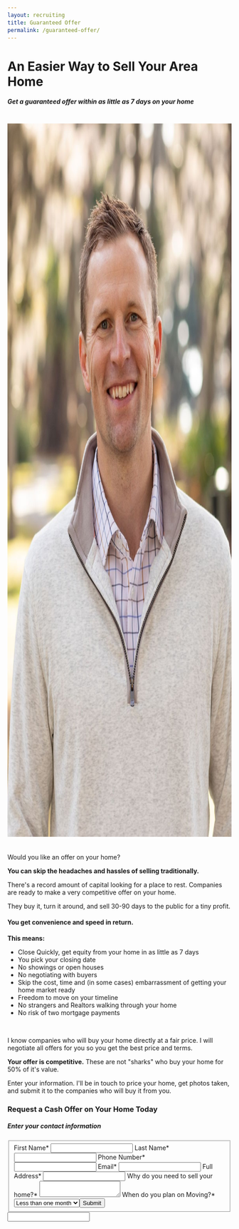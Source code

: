 ```yaml
---
layout: recruiting
title: Guaranteed Offer
permalink: /guaranteed-offer/
---
```


<div class="recruiting-page"><h1 class="join-us">An Easier Way to Sell Your Area Home</h1><h5 class="join-us-subtitle">Get a guaranteed offer within as little as 7 days on your home</h5><div class="whitespace">&nbsp;</div><div class="col-md-6"><img class="post-image" style="margin-bottom: 20px;" src="/uploads/newsest-business-card-pic-1.jpeg" width="1143" height="1600" alt="Jeff Riber" /><p>Would you like an offer on your home?</p><p><strong>You can skip the headaches and hassles of selling traditionally.</strong></p><p>There's a record amount of capital looking for a place to rest. Companies are ready to make a very competitive offer on your home.</p><p>They buy it, turn it around, and sell 30-90 days to the public for a tiny profit.</p><h4><strong>You get convenience and speed in return.</strong></h4><p><strong>This means:</strong></p><ul><li>Close Quickly, get equity from your home in as little as 7 days</li><li>You pick your closing date</li><li>No showings or open houses</li><li>No negotiating with buyers</li><li>Skip the cost, time and (in some cases) embarrassment of getting your home market ready</li><li>Freedom to move on your timeline</li><li>No strangers and Realtors walking through your home</li><li>No risk of two mortgage payments</li></ul><p>&nbsp;</p><p>I know companies who will buy your home directly at a fair price. I will negotiate all offers for you so you get the best price and terms.</p><p><strong>Your offer is competitive.</strong> These are not "sharks" who buy your home for 50% of it's value.</p><p>Enter your information. I'll be in touch to price your home, get photos taken, and submit it to the companies who will buy it from you.</p></div><div class="col-md-6"><h3 class="join-us">Request a Cash Offer on Your Home Today</h3><h5 class="join-us-subtitle">Enter your contact information</h5><form method="post" class="home-value cta-forms" action="/thankyou" id="guaranteed-offer-form"><fieldset><label for="firstname">First Name*</label> <input type="text" required="" name="firstname" /> <label for="lastname">Last Name*</label> <input type="text" required="" name="lastname" /> <label for="phone">Phone Number* </label> <input type="tel" required="" name="phone" /> <label for="email">Email*</label> <input type="text" required="" name="email" /> <label for="address">Full Address* </label> <input type="text" required="" name="address" /> <label for="message">Why do you need to sell your home?* </label><textarea name="message" required=""></textarea> <label for="when">When do you plan on Moving?*</label> <select name="when" required=""><option value="Less than one month" selected="selected">Less than one month</option><option value="1-3 months">1-3 months</option><option value="3-6 months">3-6 months</option><option value="6 months+">6 months+</option> </select><button class="g-recaptcha" data-sitekey="{{site.data.settings.forms.sitekey}}" data-callback="onGuaranteedOfferSubmit" data-badge="bottomleft">Submit</button></fieldset><div class="hidden"><input type="hidden" value="{{site.data.settings.client.email}}" name="_to" /> <input type="hidden" value="Message from your Guaranteed Offer Landing Page" name="_subject" /> <input type="text" name="_gotcha" /></div></form></div></div>
